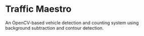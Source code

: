 # Traffic Maestro
 An OpenCV-based vehicle detection and counting system using background subtraction and contour detection.
